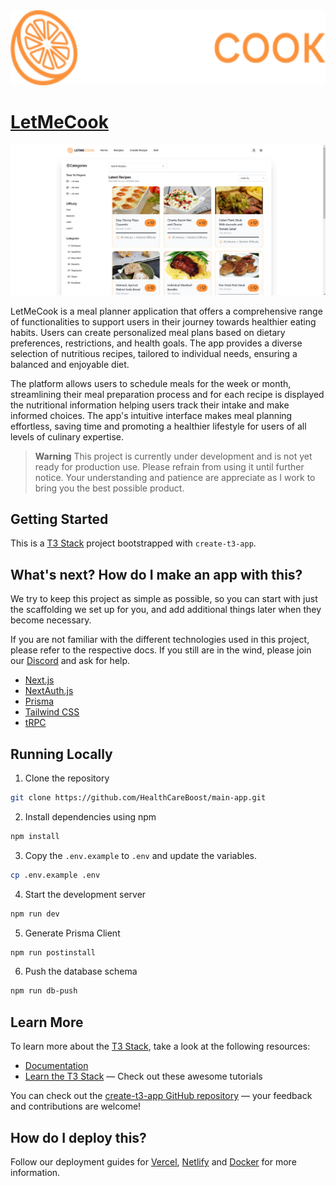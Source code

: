 <div align="center">
  <a href="https://github.com/HealthCareBoost/main-app">
    <img src="public/assets/cook-dark.png" alt="letmecook-logo-white" height="120">
  </a>
</div>

# [LetMeCook](https://main-app-ruby.vercel.app/)

[![LetMeCook](/public/demo.png)](https://main-app-ruby.vercel.app/)

LetMeCook is a meal planner application that offers a comprehensive range of functionalities to support users in their journey towards healthier eating habits. Users can create personalized meal plans based on dietary preferences, restrictions, and health goals. The app provides a diverse selection of nutritious recipes, tailored to individual needs, ensuring a balanced and enjoyable diet.

The platform allows users to schedule meals for the week or month, streamlining their meal preparation process and for each recipe is displayed the nutritional information helping users track their intake and make informed choices.
The app's intuitive interface makes meal planning effortless, saving time and promoting a healthier lifestyle for users of all levels of culinary expertise.

> **Warning**
> This project is currently under development and is not yet ready for production use. Please refrain from using it until further notice.
> Your understanding and patience are appreciate as I work to bring you the best possible product.

## Getting Started

This is a [T3 Stack](https://create.t3.gg/) project bootstrapped with `create-t3-app`.

## What's next? How do I make an app with this?

We try to keep this project as simple as possible, so you can start with just the scaffolding we set up for you, and add additional things later when they become necessary.

If you are not familiar with the different technologies used in this project, please refer to the respective docs. If you still are in the wind, please join our [Discord](https://t3.gg/discord) and ask for help.

- [Next.js](https://nextjs.org)
- [NextAuth.js](https://next-auth.js.org)
- [Prisma](https://prisma.io)
- [Tailwind CSS](https://tailwindcss.com)
- [tRPC](https://trpc.io)

## Running Locally

1. Clone the repository

```bash
git clone https://github.com/HealthCareBoost/main-app.git
```

2. Install dependencies using npm

```bash
npm install
```

3. Copy the `.env.example` to `.env` and update the variables.

```bash
cp .env.example .env
```

4. Start the development server

```bash
npm run dev
```

5. Generate Prisma Client

```bash
npm run postinstall
```

6. Push the database schema

```bash
npm run db-push
```

## Learn More

To learn more about the [T3 Stack](https://create.t3.gg/), take a look at the following resources:

- [Documentation](https://create.t3.gg/)
- [Learn the T3 Stack](https://create.t3.gg/en/faq#what-learning-resources-are-currently-available) — Check out these awesome tutorials

You can check out the [create-t3-app GitHub repository](https://github.com/t3-oss/create-t3-app) — your feedback and contributions are welcome!

## How do I deploy this?

Follow our deployment guides for [Vercel](https://create.t3.gg/en/deployment/vercel), [Netlify](https://create.t3.gg/en/deployment/netlify) and [Docker](https://create.t3.gg/en/deployment/docker) for more information.
